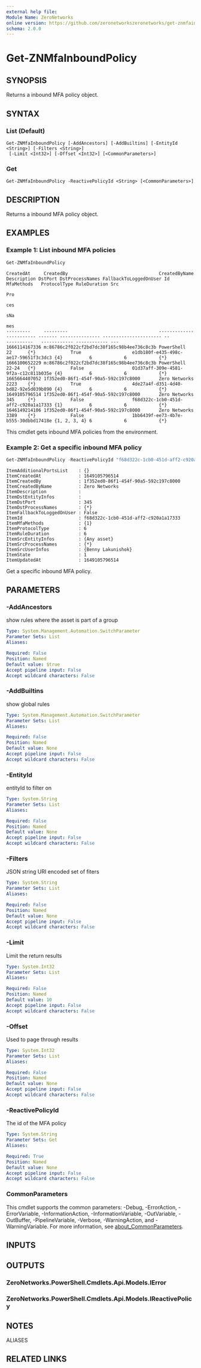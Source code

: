 ```yaml
---
external help file:
Module Name: ZeroNetworks
online version: https://github.com/zeronetworkszeronetworks/get-znmfainboundpolicy
schema: 2.0.0
---
```


# Get-ZNMfaInboundPolicy

## SYNOPSIS
Returns a inbound MFA policy object.

## SYNTAX

### List (Default)
```
Get-ZNMfaInboundPolicy [-AddAncestors] [-AddBuiltins] [-EntityId <String>] [-Filters <String>]
 [-Limit <Int32>] [-Offset <Int32>] [<CommonParameters>]
```

### Get
```
Get-ZNMfaInboundPolicy -ReactivePolicyId <String> [<CommonParameters>]
```

## DESCRIPTION
Returns a inbound MFA policy object.

## EXAMPLES

### Example 1: List inbound MFA policies
```powershell
Get-ZNMfaInboundPolicy
```

```output
CreatedAt     CreatedBy                                  CreatedByName Description DstPort DstProcessNames FallbackToLoggedOnUser Id                                   MfaMethods   ProtocolType RuleDuration Src
                                                                                                                                                                                                              Pro
                                                                                                                                                                                                              ces
                                                                                                                                                                                                              sNa
                                                                                                                                                                                                              mes
---------     ---------                                  ------------- ----------- ------- --------------- ---------------------- --                                   ----------   ------------ ------------ ---
1666114167336 m:86786c2f022cf2bd7dc38f165c98b4ee736c8c3b PowerShell                22      {*}             True                   e1db180f-e435-498c-ae17-59651f3c3dc3 {4}          6            6            {*}
1666100652229 m:86786c2f022cf2bd7dc38f165c98b4ee736c8c3b PowerShell                22-24   {*}             False                  01d37aff-309e-4581-9f2a-c12c811b035e {4}          6            6            {*}
1665664407052 1f352ed0-86f1-454f-90a5-592c197c8000       Zero Networks             2223    {*}             True                   4de27a4f-d351-4d40-bd82-92e5d039b890 {4}          6            6            {*}
1649105796514 1f352ed0-86f1-454f-90a5-592c197c8000       Zero Networks             345     {*}             False                  f68d322c-1cb0-451d-aff2-c920a1a17333 {1}          6            6            {*}
1646149214106 1f352ed0-86f1-454f-90a5-592c197c8000       Zero Networks             3389    {*}             False                  1bb6439f-ee73-4b7e-b555-30dbbd17418e {1, 2, 3, 4} 6            6            {*}
```

This cmdlet gets inbound MFA policies from the environment.

### Example 2: Get a specific inbound MFA policy
```powershell
Get-ZNMfaInboundPolicy -ReactivePolicyId "f68d322c-1cb0-451d-aff2-c920a1a17333"
```

```output
ItemAdditionalPortsList    : {}
ItemCreatedAt              : 1649105796514
ItemCreatedBy              : 1f352ed0-86f1-454f-90a5-592c197c8000
ItemCreatedByName          : Zero Networks
ItemDescription            : 
ItemDstEntityInfos         : 
ItemDstPort                : 345
ItemDstProcessNames        : {*}
ItemFallbackToLoggedOnUser : False
ItemId                     : f68d322c-1cb0-451d-aff2-c920a1a17333
ItemMfaMethods             : {1}
ItemProtocolType           : 6
ItemRuleDuration           : 6
ItemSrcEntityInfos         : {Any asset}
ItemSrcProcessNames        : {*}
ItemSrcUserInfos           : {Benny Lakunishok}
ItemState                  : 1
ItemUpdatedAt              : 1649105796514
```

Get a specific inbound MFA policy.

## PARAMETERS

### -AddAncestors
show rules where the asset is part of a group

```yaml
Type: System.Management.Automation.SwitchParameter
Parameter Sets: List
Aliases:

Required: False
Position: Named
Default value: $true
Accept pipeline input: False
Accept wildcard characters: False
```

### -AddBuiltins
show global rules

```yaml
Type: System.Management.Automation.SwitchParameter
Parameter Sets: List
Aliases:

Required: False
Position: Named
Default value: None
Accept pipeline input: False
Accept wildcard characters: False
```

### -EntityId
entityId to filter on

```yaml
Type: System.String
Parameter Sets: List
Aliases:

Required: False
Position: Named
Default value: None
Accept pipeline input: False
Accept wildcard characters: False
```

### -Filters
JSON string URI encoded set of fiters

```yaml
Type: System.String
Parameter Sets: List
Aliases:

Required: False
Position: Named
Default value: None
Accept pipeline input: False
Accept wildcard characters: False
```

### -Limit
Limit the return results

```yaml
Type: System.Int32
Parameter Sets: List
Aliases:

Required: False
Position: Named
Default value: 10
Accept pipeline input: False
Accept wildcard characters: False
```

### -Offset
Used to page through results

```yaml
Type: System.Int32
Parameter Sets: List
Aliases:

Required: False
Position: Named
Default value: None
Accept pipeline input: False
Accept wildcard characters: False
```

### -ReactivePolicyId
The id of the MFA policy

```yaml
Type: System.String
Parameter Sets: Get
Aliases:

Required: True
Position: Named
Default value: None
Accept pipeline input: False
Accept wildcard characters: False
```

### CommonParameters
This cmdlet supports the common parameters: -Debug, -ErrorAction, -ErrorVariable, -InformationAction, -InformationVariable, -OutVariable, -OutBuffer, -PipelineVariable, -Verbose, -WarningAction, and -WarningVariable. For more information, see [about_CommonParameters](http://go.microsoft.com/fwlink/?LinkID=113216).

## INPUTS

## OUTPUTS

### ZeroNetworks.PowerShell.Cmdlets.Api.Models.IError

### ZeroNetworks.PowerShell.Cmdlets.Api.Models.IReactivePolicy

## NOTES

ALIASES

## RELATED LINKS

